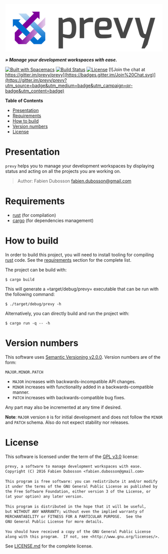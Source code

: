 ![logo][]

_**» Manage your development workspaces with ease.**_

[![Built with Spacemacs](https://cdn.rawgit.com/syl20bnr/spacemacs/442d025779da2f62fc86c2082703697714db6514/assets/spacemacs-badge.svg)](http://spacemacs.org)
[![Build Status](https://travis-ci.org/prevy/prevy.svg?branch=master)](https://travis-ci.org/prevy/prevy)
[![License](https://img.shields.io/badge/license-GPLv3-blue.svg)][LICENSE.md]
[![Join the chat at https://gitter.im/prevy/prevy](https://badges.gitter.im/Join%20Chat.svg)](https://gitter.im/prevy/prevy?utm_source=badge&utm_medium=badge&utm_campaign=pr-badge&utm_content=badge)

<!-- markdown-toc start - Don't edit this section. Run M-x markdown-toc-generate-toc again -->
**Table of Contents**

- [Presentation](#presentation)
- [Requirements](#requirements)
- [How to build](#how-to-build)
- [Version numbers](#version-numbers)
- [License](#license)

<!-- markdown-toc end -->

# Presentation

`prevy` helps you to manage your development workspaces by displaying status and
acting on all the projects you are working on.

> Author: Fabien Dubosson <fabien.dubosson@gmail.com>

# Requirements

- [rust][] (for compilation)
- [cargo][] (for dependencies management)

# How to build

In order to build this project, you will need to install tooling for compiling
[rust][] code. See the [requirements](#requirements) section for the complete
list.

The project can be build with:

    $ cargo build

This will generate a =target/debug/prevy= executable that can be run with the
following command:

    $ ./target/debug/prevy -h

Alternatively, you can directly build and run the project with:

    $ cargo run -q -- -h

# Version numbers

This software uses [Semantic Versioning v2.0.0][semver]. Version numbers are of
the form:

    MAJOR.MINOR.PATCH

- `MAJOR` increases with backwards-incompatible API changes.
- `MINOR` increases with functionality added in a backwards-compatible manner.
- `PATCH` increases with backwards-compatible bug fixes.

Any part may also be incremented at any time if desired.

**Note**: `MAJOR` version `0` is for initial development and does not follow the
`MINOR` and `PATCH` schema. Also do not expect stability nor releases.

# License

This software is licensed under the term of the [GPL v3.0][] license:

    prevy, a software to manage development workspaces with ease.
    Copyright (C) 2016 Fabien Dubosson <fabien.dubosson@gmail.com>

    This program is free software: you can redistribute it and/or modify
    it under the terms of the GNU General Public License as published by
    the Free Software Foundation, either version 3 of the License, or
    (at your option) any later version.

    This program is distributed in the hope that it will be useful,
    but WITHOUT ANY WARRANTY; without even the implied warranty of
    MERCHANTABILITY or FITNESS FOR A PARTICULAR PURPOSE.  See the
    GNU General Public License for more details.

    You should have received a copy of the GNU General Public License
    along with this program.  If not, see <http://www.gnu.org/licenses/>.

See [LICENSE.md][] for the complete license.

[logo]:       ./resources/logo/prevy.png
[rust]:       https://www.rust-lang.org/
[cargo]:      https://crates.io/
[semver]:     http://semver.org/spec/v2.0.0.html
[LICENSE.md]: LICENSE.md
[GPL v3.0]:   https://www.gnu.org/licenses/gpl-3.0.html
